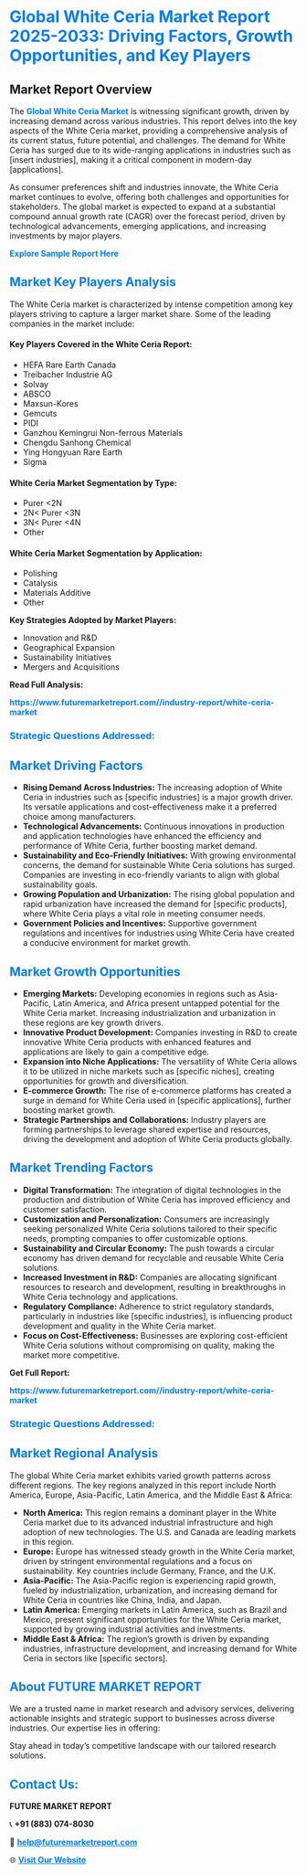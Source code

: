 <h1 style="color: #007BFF;">Global White Ceria Market Report 2025-2033: Driving Factors, Growth Opportunities, and Key Players</h1>

<section id="overview">
<h2>Market Report Overview</h2>
<p>The <a href="https://www.futuremarketreport.com//industry-report/white-ceria-market" style="color: #007BFF; text-decoration: none;"><strong>Global White Ceria Market</strong></a> is witnessing significant growth, driven by increasing demand across various industries. This report delves into the key aspects of the White Ceria market, providing a comprehensive analysis of its current status, future potential, and challenges. The demand for White Ceria has surged due to its wide-ranging applications in industries such as [insert industries], making it a critical component in modern-day [applications].</p>
<p>As consumer preferences shift and industries innovate, the White Ceria market continues to evolve, offering both challenges and opportunities for stakeholders. The global market is expected to expand at a substantial compound annual growth rate (CAGR) over the forecast period, driven by technological advancements, emerging applications, and increasing investments by major players.</p>
</section>

<section id="overview">
<p><a href="https://www.futuremarketreport.com//request-sample/reportId=89497" style="color: #007BFF; text-decoration: none;"><strong>Explore Sample Report Here</strong></a></p>
</section>

<section id="key-players">
<h2 style="color: #007BFF;">Market Key Players Analysis</h2>
<p>The White Ceria market is characterized by intense competition among key players striving to capture a larger market share. Some of the leading companies in the market include:</p>
<h4>Key Players Covered in the White Ceria Report:</h4>
<ul><li>HEFA Rare Earth Canada</li><li>Treibacher Industrie AG</li><li>Solvay</li><li>ABSCO</li><li>Maxsun-Kores</li><li>Gemcuts</li><li>PIDI</li><li>Ganzhou Kemingrui Non-ferrous Materials</li><li>Chengdu Sanhong Chemical</li><li>Ying Hongyuan Rare Earth</li><li>Sigma</li></ul>
<h4>White Ceria Market Segmentation by Type:</h4>
<ul><li>Purer &lt;2N</li><li>2N&lt; Purer &lt;3N</li><li>3N&lt; Purer &lt;4N</li><li>Other</li></ul>

<h4>White Ceria Market Segmentation by Application:</h4>
<ul><li>Polishing</li><li>Catalysis</li><li>Materials Additive</li><li>Other</li></ul>
<p><strong>Key Strategies Adopted by Market Players:</strong></p>
<ul>
<li>Innovation and R&D</li>
<li>Geographical Expansion</li>
<li>Sustainability Initiatives</li>
<li>Mergers and Acquisitions</li>
</ul>
</section>

<section>
<p><strong>Read Full Analysis: </strong></p><a href="https://www.futuremarketreport.com//industry-report/white-ceria-market" style="color: #007BFF; text-decoration: none;"><strong>https://www.futuremarketreport.com//industry-report/white-ceria-market</strong></a>
<h3 style="color: #007BFF;">Strategic Questions Addressed:</h3>
</section>

<section id="driving-factors">
<h2 style="color: #007BFF;">Market Driving Factors</h2>
<ul>
<li><strong>Rising Demand Across Industries:</strong> The increasing adoption of White Ceria in industries such as [specific industries] is a major growth driver. Its versatile applications and cost-effectiveness make it a preferred choice among manufacturers.</li>
<li><strong>Technological Advancements:</strong> Continuous innovations in production and application technologies have enhanced the efficiency and performance of White Ceria, further boosting market demand.</li>
<li><strong>Sustainability and Eco-Friendly Initiatives:</strong> With growing environmental concerns, the demand for sustainable White Ceria solutions has surged. Companies are investing in eco-friendly variants to align with global sustainability goals.</li>
<li><strong>Growing Population and Urbanization:</strong> The rising global population and rapid urbanization have increased the demand for [specific products], where White Ceria plays a vital role in meeting consumer needs.</li>
<li><strong>Government Policies and Incentives:</strong> Supportive government regulations and incentives for industries using White Ceria have created a conducive environment for market growth.</li>
</ul>
</section>

<section id="growth-opportunities">
<h2 style="color: #007BFF;">Market Growth Opportunities</h2>
<ul>
<li><strong>Emerging Markets:</strong> Developing economies in regions such as Asia-Pacific, Latin America, and Africa present untapped potential for the White Ceria market. Increasing industrialization and urbanization in these regions are key growth drivers.</li>
<li><strong>Innovative Product Development:</strong> Companies investing in R&D to create innovative White Ceria products with enhanced features and applications are likely to gain a competitive edge.</li>
<li><strong>Expansion into Niche Applications:</strong> The versatility of White Ceria allows it to be utilized in niche markets such as [specific niches], creating opportunities for growth and diversification.</li>
<li><strong>E-commerce Growth:</strong> The rise of e-commerce platforms has created a surge in demand for White Ceria used in [specific applications], further boosting market growth.</li>
<li><strong>Strategic Partnerships and Collaborations:</strong> Industry players are forming partnerships to leverage shared expertise and resources, driving the development and adoption of White Ceria products globally.</li>
</ul>
</section>

<section id="trending-factors">
<h2 style="color: #007BFF;">Market Trending Factors</h2>
<ul>
<li><strong>Digital Transformation:</strong> The integration of digital technologies in the production and distribution of White Ceria has improved efficiency and customer satisfaction.</li>
<li><strong>Customization and Personalization:</strong> Consumers are increasingly seeking personalized White Ceria solutions tailored to their specific needs, prompting companies to offer customizable options.</li>
<li><strong>Sustainability and Circular Economy:</strong> The push towards a circular economy has driven demand for recyclable and reusable White Ceria solutions.</li>
<li><strong>Increased Investment in R&D:</strong> Companies are allocating significant resources to research and development, resulting in breakthroughs in White Ceria technology and applications.</li>
<li><strong>Regulatory Compliance:</strong> Adherence to strict regulatory standards, particularly in industries like [specific industries], is influencing product development and quality in the White Ceria market.</li>
<li><strong>Focus on Cost-Effectiveness:</strong> Businesses are exploring cost-efficient White Ceria solutions without compromising on quality, making the market more competitive.</li>
</ul>
</section>

<section>
<p><strong>Get Full Report: </strong></p><a href="https://www.futuremarketreport.com//industry-report/white-ceria-market" style="color: #007BFF; text-decoration: none;"><strong>https://www.futuremarketreport.com//industry-report/white-ceria-market</strong></a>
<h3 style="color: #007BFF;">Strategic Questions Addressed:</h3>
</section>


<section id="regional-analysis">
<h2 style="color: #007BFF;">Market Regional Analysis</h2>
<p>The global White Ceria market exhibits varied growth patterns across different regions. The key regions analyzed in this report include North America, Europe, Asia-Pacific, Latin America, and the Middle East & Africa:</p>
<ul>
<li><strong>North America:</strong> This region remains a dominant player in the White Ceria market due to its advanced industrial infrastructure and high adoption of new technologies. The U.S. and Canada are leading markets in this region.</li>
<li><strong>Europe:</strong> Europe has witnessed steady growth in the White Ceria market, driven by stringent environmental regulations and a focus on sustainability. Key countries include Germany, France, and the U.K.</li>
<li><strong>Asia-Pacific:</strong> The Asia-Pacific region is experiencing rapid growth, fueled by industrialization, urbanization, and increasing demand for White Ceria in countries like China, India, and Japan.</li>
<li><strong>Latin America:</strong> Emerging markets in Latin America, such as Brazil and Mexico, present significant opportunities for the White Ceria market, supported by growing industrial activities and investments.</li>
<li><strong>Middle East & Africa:</strong> The region’s growth is driven by expanding industries, infrastructure development, and increasing demand for White Ceria in sectors like [specific sectors].</li>
</ul>
</section>

<footer>
<h2 style="color: #007BFF;">About FUTURE MARKET REPORT</h2>
<p>We are a trusted name in market research and advisory services, delivering actionable insights and strategic support to businesses across diverse industries. Our expertise lies in offering:</p>

<p>Stay ahead in today’s competitive landscape with our tailored research solutions.</p>

<h2 style="color: #007BFF;">Contact Us:</h2>
<p><strong>FUTURE MARKET REPORT</strong></p>
<p>📞 <strong>+91 (883) 074-8030</strong></p>
<p>📧 <strong><a href="mailto:help@futuremarketreport.com" style="color: #007BFF;">help@futuremarketreport.com</a></strong></p>
<p>🌐 <strong><a href="https://www.futuremarketreport.com/" style="color: #007BFF;">Visit Our Website</a></strong></p>
</footer>